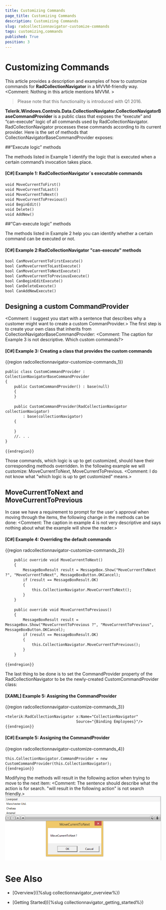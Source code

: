 ```yaml
---
title: Customizing Commands
page_title: Customizing Commands
description: Customizing Commands
slug: radcollectionnavigator-customize-commands
tags: customizing,commands
published: True
position: 3
---
```


# Customizing Commands



This article provides a description and examples of how to customize commands for **RadCollectionNavigator** in a MVVM-friendly way. 
<Comment: Nothing in this article mentions MVVM. >
>Please note that this functionality is introduced with Q1 2016.


__Telerik.Windows.Controls.Data.CollectionNavigator.CollectionNavigatorBaseCommandProvider__ is a public class that exposes the “execute” and “can-execute” logic of all commands used by RadCollectionNavigator. RadCollectionNavigator processes these commands according to its current provider. Here is the set of methods that CollectionNavigatorBaseCommandProvider exposes:

##“Execute logic” methods

The methods listed in Example 1 identify the logic that is executed when a certain command’s invocation takes place.

#### __[C#]__ Example 1: RadCollectionNavigator`s executable commands  

	void MoveCurrentToFirst()
	void MoveCurrentToLast()
	void MoveCurrentToNext()
	void MoveCurrentToPrevious()
	void BeginEdit()
	void Delete()
	void AddNew()
	
##“Can-execute logic” methods

The methods listed in Example 2 help you can identify whether a certain command can be executed or not.

#### __[C#]__ Example 2:RadCollectionNavigator "can-execute" methods 

	bool CanMoveCurrentToFirstExecute()
	bool CanMoveCurrentToLastExecute()
	bool CanMoveCurrentToNextExecute()
	bool CanMoveCurrentToPreviousExecute()
	bool CanBeginEditExecute()
	bool CanDeleteExecute()
	bool CanAddNewExecute()


## Designing a custom CommandProvider
<Comment: I suggest you start with a sentence that describes why a customer might want to create a custom CommanProvider.>
The first step is to create your own class that inherits from CollectionNavigatorBaseCommandProvider:
<Comment: The caption for Example 3 is not descriptive. Which custom commands?>
#### __[C#]__ Example 3: Creating a class that provides the custom commands

{{region radcollectionnavigator-customize-commands_1}}

	public class CustomCommandProvider : CollectionNavigatorBaseCommandProvider
	{
		public CustomCommandProvider() : base(null)
		{
		}
	 
		public CustomCommandProvider(RadCollectionNavigator collectionNavigator)
            : base(collectionNavigator)
        {
            
        }
		//. . .
	}
	
	{{endregion}}



Those commands, which logic is up to get customized, should have their corresponding methods overridden. In the following example we will customize: MoveCurrentToNext, MoveCurrentToPrevious. <Comment: I do not know what "which logic is up to get customized" means.>

## MoveCurrentToNext and MoveCurrentToPrevious

In case we have a requirement to prompt for the user`s approval when moving through the items, the following change in the methods can be done:
<Comment: The caption in example 4 is not very descriptive and says nothing about what the example will show the reader.>
#### __[C#]__ Example 4: Overriding the default commands

{{region radcollectionnavigator-customize-commands_2}}

		public override void MoveCurrentToNext()
		{
			MessageBoxResult result = MessageBox.Show("MoveCurrentToNext ?", "MoveCurrentToNext", MessageBoxButton.OKCancel);
			if (result == MessageBoxResult.OK)
			{
				this.CollectionNavigator.MoveCurrentToNext();
			}
		}

		public override void MoveCurrentToPrevious()
		{
			MessageBoxResult result = MessageBox.Show("MoveCurrentToPrevious ?", "MoveCurrentToPrevious", MessageBoxButton.OKCancel);
			if (result == MessageBoxResult.OK)
			{
				this.CollectionNavigator.MoveCurrentToPrevious();
			}
		}
	
	{{endregion}}

The last thing to be done is to set the CommandProvider property of the RadCollectionNavigator to be the newly-created CustomCommandProvider class:
        

#### __[XAML]__ Example 5: Assigning the CommandProvider 

{{region radcollectionnavigator-customize-commands_3}}

	
	<telerik:RadCollectionNavigator x:Name="CollectionNavigator"
	                     			Source="{Binding Employees}"/>
	{{endregion}}



#### __[C#]__ Example 5: Assigning the CommandProvider 

{{region radcollectionnavigator-customize-commands_4}}

	this.CollectionNavigator.CommandProvider = new CustomCommandProvider(this.CollectionNavigator);
	{{endregion}}


Modifying the methods will result in the following action when trying to move to the next item:
<Comment: The sentence should describe what the action is for search. "will result in the following action" is not search friendly.>
![collectionnavigator 03](../images/collectionnavigator_03.png)

# See Also

* [Overview]({%slug collectionnavigator_overview%})

* [Getting Started]({%slug collectionnavigator_getting_started%})
